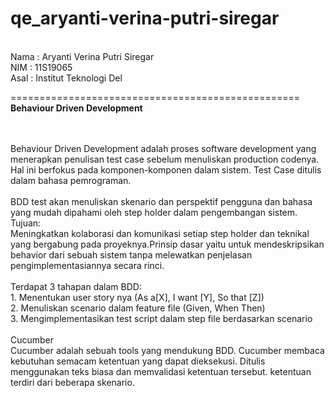 # qe_aryanti-verina-putri-siregar

<br>Nama : Aryanti Verina Putri Siregar
<br>NIM  : 11S19065
<br>Asal : Institut Teknologi Del

==================================================
<br>**Behaviour Driven Development**
<br><br>

<br> Behaviour Driven Development adalah proses software development yang menerapkan penulisan test case sebelum menuliskan production codenya.  Hal ini berfokus pada komponen-komponen dalam sistem. Test Case ditulis dalam bahasa pemrograman. 
<br><br>BDD test akan menuliskan skenario dan perspektif pengguna dan bahasa yang mudah dipahami oleh step holder dalam pengembangan sistem. 
<br>Tujuan:
<br>Meningkatkan kolaborasi dan komunikasi setiap step holder dan teknikal yang bergabung pada proyeknya.Prinsip dasar yaitu untuk mendeskripsikan behavior dari sebuah sistem tanpa melewatkan penjelasan pengimplementasiannya secara rinci.  
<br>Terdapat 3 tahapan dalam BDD:
<br>1. Menentukan user story nya (As a[X], I want [Y], So that [Z])
<br>2. Menuliskan scenario dalam feature file (Given, When Then) 
<br>3. Mengimplementasikan test  script dalam step file berdasarkan scenario 
<br>
<br>Cucumber
<br>Cucumber adalah sebuah tools  yang mendukung BDD. Cucumber membaca kebutuhan semacam ketentuan yang dapat dieksekusi. Ditulis menggunakan teks biasa dan memvalidasi ketentuan tersebut. ketentuan terdiri dari beberapa skenario.